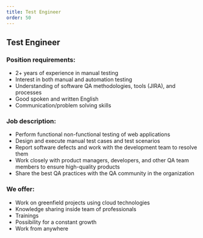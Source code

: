 ```yaml
---
title: Test Engineer
order: 50
---
```

## Test Engineer

### Position requirements:
* 2+ years of experience in manual testing
* Interest in both manual and automation testing
* Understanding of software QA methodologies, tools (JIRA), and processes
* Good spoken and written English
* Communication/problem solving skills

### Job description:
* Perform functional non-functional testing of web applications
* Design and execute manual test cases and test scenarios
* Report software defects and work with the development team to resolve them
* Work closely with product managers, developers, and other QA team members to ensure high-quality products
* Share the best QA practices with the QA community in the organization

### We offer:
* Work on greenfield projects using cloud technologies
* Knowledge sharing inside team of professionals
* Trainings
* Possibility for a constant growth
* Work from anywhere